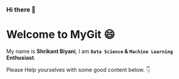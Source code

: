 ### Hi there 👋

# Welcome to MyGit 😄

My name is **Shrikant Biyani**, I am **`Data Science` & `Machine Learning` Enthusiast**.


Please Help yourselves with some good content below. 👇




<!--
**shribiyani/shribiyani** is a ✨ _special_ ✨ repository because its `README.md` (this file) appears on your GitHub profile.

Here are some ideas to get you started:

- 🔭 I’m currently working on Credit Card Default Prediction, ...
- 🌱 I’m currently learning ...
- 👯 I’m looking to collaborate on ...
- 🤔 I’m looking for help with ...
- 💬 Ask me about ...
- 📫 How to reach me: ...
- 😄 Pronouns: ...
- ⚡ Fun fact: ...
- https://gist.github.com/rxaviers/7360908
-->
